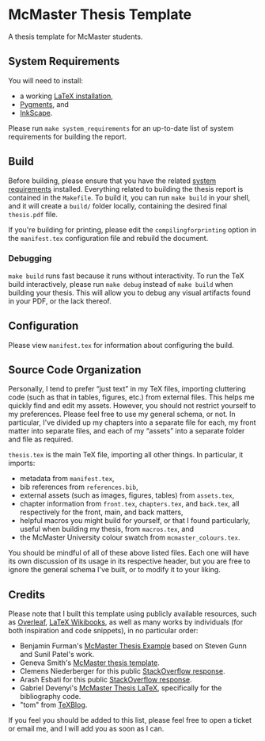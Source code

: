 # McMaster Thesis Template

A thesis template for McMaster students.

## System Requirements

You will need to install:

* a working [LaTeX installation](https://github.com/JacquesCarette/Drasil/wiki/New-Workspace-Setup#latex),
* [Pygments](https://pygments.org/), and
* [InkScape](https://inkscape.org/).

Please run `make system_requirements` for an up-to-date list of system
requirements for building the report.

## Build

Before building, please ensure that you have the related [system
requirements](#system-requirements) installed. Everything related to building
the thesis report is contained in the `Makefile`. To build it, you can run `make
build` in your shell, and it will create a `build/` folder locally, containing
the desired final `thesis.pdf` file.

If you're building for printing, please edit the `compilingforprinting` option
in the `manifest.tex` configuration file and rebuild the document.

### Debugging

`make build` runs fast because it runs without interactivity. To run the TeX
build interactively, please run `make debug` instead of `make build` when
building your thesis. This will allow you to debug any visual artifacts found in
your PDF, or the lack thereof.

## Configuration

Please view `manifest.tex` for information about configuring the build.

## Source Code Organization

Personally, I tend to prefer “just text” in my TeX files, importing cluttering
code (such as that in tables, figures, etc.) from external files. This helps me
quickly find and edit my assets. However, you should not restrict yourself to my
preferences. Please feel free to use my general schema, or not. In particular,
I've divided up my chapters into a separate file for each, my front matter into
separate files, and each of my “assets” into a separate folder and file as
required.

`thesis.tex` is the main TeX file, importing all other things. In particular, it
imports:
* metadata from `manifest.tex`,
* bib references from `references.bib`,
* external assets (such as images, figures, tables) from `assets.tex`,
* chapter information from `front.tex`, `chapters.tex`, and `back.tex`, all
  respectively for the front, main, and back matters,
* helpful macros you might build for yourself, or that I found particularly,
  useful when building my thesis, from `macros.tex`, and
* the McMaster University colour swatch from `mcmaster_colours.tex`.

You should be mindful of all of these above listed files. Each one will have its
own discussion of its usage in its respective header, but you are free to ignore
the general schema I've built, or to modify it to your liking.

## Credits

Please note that I built this template using publicly available resources, such
as [Overleaf](https://www.overleaf.com/), [LaTeX
Wikibooks](https://en.wikibooks.org/wiki/LaTeX), as well as many works by
individuals (for both inspiration and code snippets), in no particular order:

* Benjamin Furman's [McMaster Thesis Example](https://www.overleaf.com/latex/templates/mcmaster-thesis-example/bjccppctqwgt) based on Steven Gunn and Sunil Patel's work.
* Geneva Smith's [McMaster thesis template](https://www.eng.mcmaster.ca/cas/current-graduates#Graduate-Student-Forms).
* Clemens Niederberger for this public [StackOverflow response](https://tex.stackexchange.com/a/257896).
* Arash Esbati for this public [StackOverflow response](https://tex.stackexchange.com/a/254177).
* Gabriel Devenyi's [McMaster Thesis
  LaTeX](https://github.com/gdevenyi/mcmaster.latex), specifically for the
  bibliography code.
* "tom" from
  [TeXBlog](https://texblog.org/2012/03/21/cross-referencing-list-items/).

If you feel you should be added to this list, please feel free to open a ticket
or email me, and I will add you as soon as I can.
